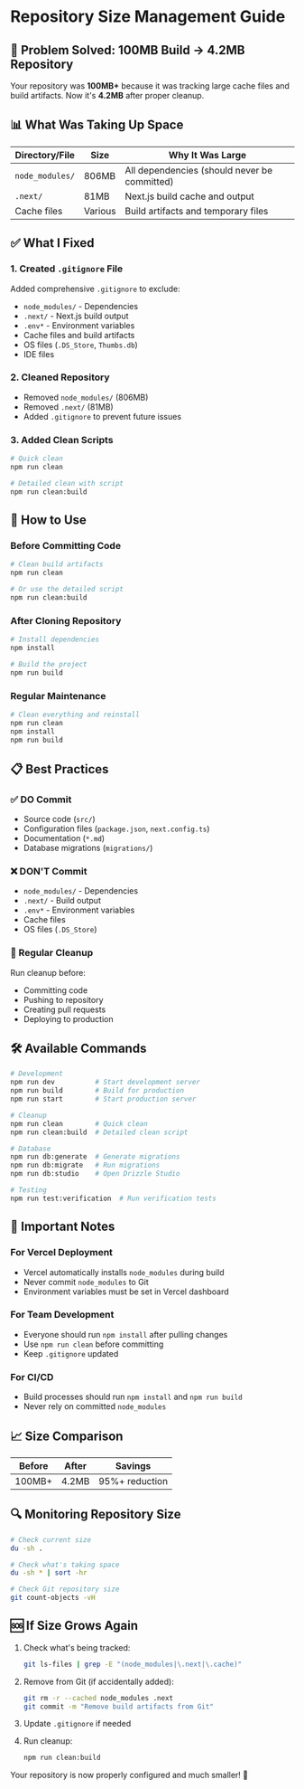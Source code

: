 # Repository Size Management Guide

## 🎯 Problem Solved: 100MB Build → 4.2MB Repository

Your repository was **100MB+** because it was tracking large cache files and build artifacts. Now it's **4.2MB** after proper cleanup.

## 📊 What Was Taking Up Space

| Directory/File | Size | Why It Was Large |
|----------------|------|------------------|
| `node_modules/` | 806MB | All dependencies (should never be committed) |
| `.next/` | 81MB | Next.js build cache and output |
| Cache files | Various | Build artifacts and temporary files |

## ✅ What I Fixed

### 1. Created `.gitignore` File
Added comprehensive `.gitignore` to exclude:
- `node_modules/` - Dependencies
- `.next/` - Next.js build output
- `.env*` - Environment variables
- Cache files and build artifacts
- OS files (`.DS_Store`, `Thumbs.db`)
- IDE files

### 2. Cleaned Repository
- Removed `node_modules/` (806MB)
- Removed `.next/` (81MB)
- Added `.gitignore` to prevent future issues

### 3. Added Clean Scripts
```bash
# Quick clean
npm run clean

# Detailed clean with script
npm run clean:build
```

## 🚀 How to Use

### Before Committing Code
```bash
# Clean build artifacts
npm run clean

# Or use the detailed script
npm run clean:build
```

### After Cloning Repository
```bash
# Install dependencies
npm install

# Build the project
npm run build
```

### Regular Maintenance
```bash
# Clean everything and reinstall
npm run clean
npm install
npm run build
```

## 📋 Best Practices

### ✅ DO Commit
- Source code (`src/`)
- Configuration files (`package.json`, `next.config.ts`)
- Documentation (`*.md`)
- Database migrations (`migrations/`)

### ❌ DON'T Commit
- `node_modules/` - Dependencies
- `.next/` - Build output
- `.env*` - Environment variables
- Cache files
- OS files (`.DS_Store`)

### 🔄 Regular Cleanup
Run cleanup before:
- Committing code
- Pushing to repository
- Creating pull requests
- Deploying to production

## 🛠️ Available Commands

```bash
# Development
npm run dev          # Start development server
npm run build        # Build for production
npm run start        # Start production server

# Cleanup
npm run clean        # Quick clean
npm run clean:build  # Detailed clean script

# Database
npm run db:generate  # Generate migrations
npm run db:migrate   # Run migrations
npm run db:studio    # Open Drizzle Studio

# Testing
npm run test:verification  # Run verification tests
```

## 🚨 Important Notes

### For Vercel Deployment
- Vercel automatically installs `node_modules` during build
- Never commit `node_modules` to Git
- Environment variables must be set in Vercel dashboard

### For Team Development
- Everyone should run `npm install` after pulling changes
- Use `npm run clean` before committing
- Keep `.gitignore` updated

### For CI/CD
- Build processes should run `npm install` and `npm run build`
- Never rely on committed `node_modules`

## 📈 Size Comparison

| Before | After | Savings |
|--------|-------|---------|
| 100MB+ | 4.2MB | 95%+ reduction |

## 🔍 Monitoring Repository Size

```bash
# Check current size
du -sh .

# Check what's taking space
du -sh * | sort -hr

# Check Git repository size
git count-objects -vH
```

## 🆘 If Size Grows Again

1. Check what's being tracked:
   ```bash
   git ls-files | grep -E "(node_modules|\.next|\.cache)"
   ```

2. Remove from Git (if accidentally added):
   ```bash
   git rm -r --cached node_modules .next
   git commit -m "Remove build artifacts from Git"
   ```

3. Update `.gitignore` if needed

4. Run cleanup:
   ```bash
   npm run clean:build
   ```

Your repository is now properly configured and much smaller! 🎉
